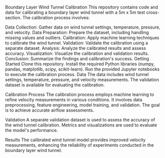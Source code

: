 Boundary Layer Wind Tunnel Calibration
This repository contains code and data for calibrating a boundary layer wind tunnel with a 5m x 5m test cross-section. The calibration process involves:

Data Collection: Gather data on wind tunnel settings, temperature, pressure, and velocity.
Data Preparation: Prepare the dataset, including handling missing values and outliers.
Calibration: Apply machine learning techniques to calibrate the wind tunnel.
Validation: Validate the calibration using a separate dataset.
Analysis: Analyze the calibrated results and assess accuracy.
Visualization: Visualize the calibration and validation results.
Conclusion: Summarize the findings and calibration's success.
Getting Started
Clone this repository.
Install the required Python libraries (numpy, pandas, matplotlib, scipy, scikit-learn).
Run the provided Jupyter notebooks to execute the calibration process.
Data
The data includes wind tunnel settings, temperature, pressure, and velocity measurements. The validation dataset is available for evaluating the calibration.

Calibration Process
The calibration process employs machine learning to refine velocity measurements in various conditions. It involves data preprocessing, feature engineering, model training, and validation. The goal is to achieve accurate airflow assessments.

Validation
A separate validation dataset is used to assess the accuracy of the wind tunnel calibration. Metrics and visualizations are used to evaluate the model's performance.

Results
The calibrated wind tunnel model provides improved velocity measurements, enhancing the reliability of experiments conducted in the boundary layer wind tunnel.
